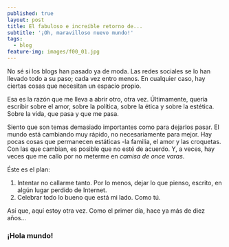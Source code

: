 ```yaml
---
published: true
layout: post
title: El fabuloso e increíble retorno de...
subtitle: '¡Oh, maravilloso nuevo mundo!'
tags:
  - blog
feature-img: images/f00_01.jpg
---
```

No sé si los blogs han pasado ya de moda. Las redes sociales se lo han llevado todo a su paso; cada vez entro menos. En cualquier caso, hay ciertas cosas que necesitan un espacio propio.

Esa es la razón que me lleva a abrir otro, otra vez. Últimamente, quería escribir sobre el amor, sobre la política, sobre la ética y sobre la estética. Sobre la vida, que pasa y que me pasa. 

Siento que son temas demasiado importantes como para dejarlos pasar. El mundo está cambiando muy rápido, no necesariamente para mejor. Hay pocas cosas que permanecen estáticas -la familia, el amor y las croquetas. Con las que cambian, es posible que no esté de acuerdo. Y, a veces, hay veces que me callo por no meterme en _camisa de once varas_. 

Éste es el plan:  
1. Intentar no callarme tanto. Por lo menos, dejar lo que pienso, escrito, en algún lugar perdido de Internet.
2. Celebrar todo lo bueno que está mi lado. Como tú.

Así que, aquí estoy otra vez. Como el primer día, hace ya más de diez años...

### ¡Hola mundo!
